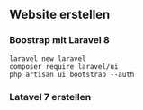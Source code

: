 ## Website erstellen

### Boostrap mit Laravel 8
```
laravel new laravel
composer require laravel/ui
php artisan ui bootstrap --auth
```

### Latavel 7 erstellen

```


```